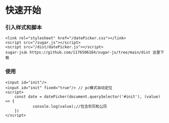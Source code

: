# 快速开始

### 引入样式和脚本
    <link rel="stylesheet" href="/datePicker.css"></link>
    <script src="/sugar.js"></script>
    <script src="/dist/datePicker.js"></script>
    sugar-js从 https://github.com/1176506184/sugar-js/tree/main/dist 这里下载

### 使用
    <input id="init"/>
    <input id="init" fixed="true"/> // pc模式自动定位
    <script>
        const date = datePicker(document.querySelector('#init'), (value) => {
                console.log(value);//包含农历和公历
        })
    </script>